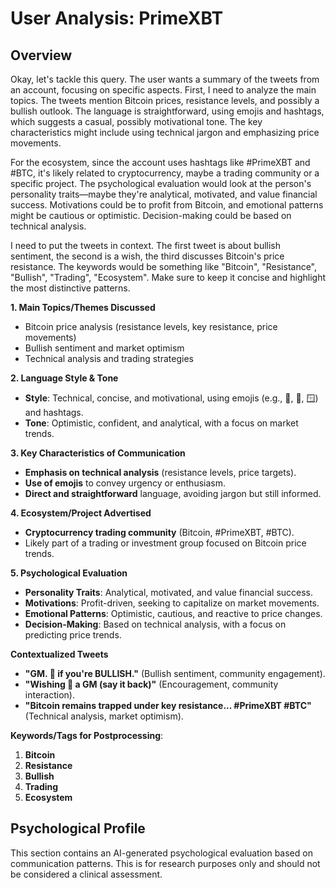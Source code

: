 # User Analysis: PrimeXBT

## Overview

<think>
Okay, let's tackle this query. The user wants a summary of the tweets from an account, focusing on specific aspects. First, I need to analyze the main topics. The tweets mention Bitcoin prices, resistance levels, and possibly a bullish outlook. The language is straightforward, using emojis and hashtags, which suggests a casual, possibly motivational tone. The key characteristics might include using technical jargon and emphasizing price movements.

For the ecosystem, since the account uses hashtags like #PrimeXBT and #BTC, it's likely related to cryptocurrency, maybe a trading community or a specific project. The psychological evaluation would look at the person's personality traits—maybe they're analytical, motivated, and value financial success. Motivations could be to profit from Bitcoin, and emotional patterns might be cautious or optimistic. Decision-making could be based on technical analysis.

I need to put the tweets in context. The first tweet is about bullish sentiment, the second is a wish, the third discusses Bitcoin's price resistance. The keywords would be something like "Bitcoin", "Resistance", "Bullish", "Trading", "Ecosystem". Make sure to keep it concise and highlight the most distinctive patterns.
</think>

**1. Main Topics/Themes Discussed**  
- Bitcoin price analysis (resistance levels, key resistance, price movements)  
- Bullish sentiment and market optimism  
- Technical analysis and trading strategies  

**2. Language Style & Tone**  
- **Style**: Technical, concise, and motivational, using emojis (e.g., 💙, 🫵, 🪟) and hashtags.  
- **Tone**: Optimistic, confident, and analytical, with a focus on market trends.  

**3. Key Characteristics of Communication**  
- **Emphasis on technical analysis** (resistance levels, price targets).  
- **Use of emojis** to convey urgency or enthusiasm.  
- **Direct and straightforward** language, avoiding jargon but still informed.  

**4. Ecosystem/Project Advertised**  
- **Cryptocurrency trading community** (Bitcoin, #PrimeXBT, #BTC).  
- Likely part of a trading or investment group focused on Bitcoin price trends.  

**5. Psychological Evaluation**  
- **Personality Traits**: Analytical, motivated, and value financial success.  
- **Motivations**: Profit-driven, seeking to capitalize on market movements.  
- **Emotional Patterns**: Optimistic, cautious, and reactive to price changes.  
- **Decision-Making**: Based on technical analysis, with a focus on predicting price trends.  

**Contextualized Tweets**  
- **"GM. 💙 if you're BULLISH."** (Bullish sentiment, community engagement).  
- **"Wishing 🫵 a GM (say it back)"** (Encouragement, community interaction).  
- **"Bitcoin remains trapped under key resistance... #PrimeXBT #BTC"** (Technical analysis, market optimism).  

**Keywords/Tags for Postprocessing**:  
1. **Bitcoin**  
2. **Resistance**  
3. **Bullish**  
4. **Trading**  
5. **Ecosystem**

## Psychological Profile

This section contains an AI-generated psychological evaluation based on communication patterns. This is for research purposes only and should not be considered a clinical assessment.